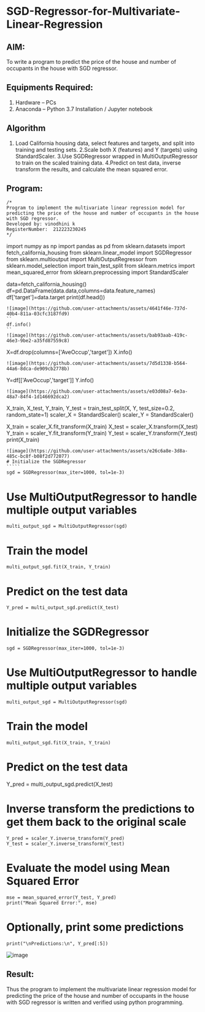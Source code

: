 # SGD-Regressor-for-Multivariate-Linear-Regression

## AIM:
To write a program to predict the price of the house and number of occupants in the house with SGD regressor.

## Equipments Required:
1. Hardware – PCs
2. Anaconda – Python 3.7 Installation / Jupyter notebook

## Algorithm
1. Load California housing data, select features and targets, and split into training and testing sets.
2.Scale both X (features) and Y (targets) using StandardScaler.
3.Use SGDRegressor wrapped in MultiOutputRegressor to train on the scaled training data.
4.Predict on test data, inverse transform the results, and calculate the mean squared error.
## Program:
```
/*
Program to implement the multivariate linear regression model for predicting the price of the house and number of occupants in the house with SGD regressor.
Developed by: vinodhini k
RegisterNumber:  212223230245
*/
```
import numpy as np
import pandas as pd
from sklearn.datasets import fetch_california_housing
from sklearn.linear_model import SGDRegressor
from sklearn.multioutput import MultiOutputRegressor
from sklearn.model_selection import train_test_split
from sklearn.metrics import mean_squared_error
from sklearn.preprocessing import StandardScaler

data=fetch_california_housing()
df=pd.DataFrame(data.data,columns=data.feature_names)
df['target']=data.target
print(df.head())
```
![image](https://github.com/user-attachments/assets/4641f46e-737d-40b4-811a-03cfc3187fd9)
``
df.info()
``
![image](https://github.com/user-attachments/assets/bab93aab-419c-46e3-9be2-a35fd87559c8)
````
X=df.drop(columns=['AveOccup','target'])
X.info()
````
![image](https://github.com/user-attachments/assets/7d5d1338-b564-44a6-8dca-de909cb2778b)
````
Y=df[['AveOccup','target']]
Y.info()
`````
![image](https://github.com/user-attachments/assets/e03d08a7-6e3a-48a7-84f4-1d146692dca2)
```````
X_train, X_test, Y_train, Y_test = train_test_split(X, Y, test_size=0.2, random_state=1)
scaler_X = StandardScaler()
scaler_Y = StandardScaler()

X_train = scaler_X.fit_transform(X_train)
X_test = scaler_X.transform(X_test)
Y_train = scaler_Y.fit_transform(Y_train)
Y_test = scaler_Y.transform(Y_test)
print(X_train)
```````
![image](https://github.com/user-attachments/assets/e26c6a8e-3d8a-485c-bc8f-b08f2d772077)
# Initialize the SGDRegressor
`````
sgd = SGDRegressor(max_iter=1000, tol=1e-3)
```````
# Use MultiOutputRegressor to handle multiple output variables
``````
multi_output_sgd = MultiOutputRegressor(sgd)
``````````
# Train the model
`````
multi_output_sgd.fit(X_train, Y_train)
````````
# Predict on the test data
```````
Y_pred = multi_output_sgd.predict(X_test)
```````
# Initialize the SGDRegressor
````````
sgd = SGDRegressor(max_iter=1000, tol=1e-3)
`````````
# Use MultiOutputRegressor to handle multiple output variables
```````
multi_output_sgd = MultiOutputRegressor(sgd)
```````````
# Train the model
``````
multi_output_sgd.fit(X_train, Y_train)
```````
# Predict on the test data
Y_pred = multi_output_sgd.predict(X_test)

# Inverse transform the predictions to get them back to the original scale
````
Y_pred = scaler_Y.inverse_transform(Y_pred)
Y_test = scaler_Y.inverse_transform(Y_test)
````

# Evaluate the model using Mean Squared Error
````
mse = mean_squared_error(Y_test, Y_pred)
print("Mean Squared Error:", mse)
````````

# Optionally, print some predictions
````
print("\nPredictions:\n", Y_pred[:5])
````
![image](https://github.com/user-attachments/assets/7ecfd652-de53-4e89-9def-c5b705cbde25)





## Result:
Thus the program to implement the multivariate linear regression model for predicting the price of the house and number of occupants in the house with SGD regressor is written and verified using python programming.
